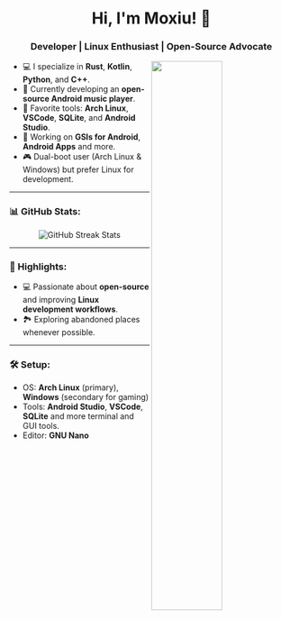 <!-- Dynamic GitHub Profile README -->

<h1 align="center">Hi, I'm Moxiu! 👋</h1>
<h3 align="center">Developer | Linux Enthusiast | Open-Source Advocate</h3>

<picture>
    <source media="(prefers-color-scheme: dark)" srcset="https://github-readme-stats.vercel.app/api?username=moxiu-32&theme=tokyonight&show_icons=true">
    <img align="right" width="50%" src="https://github-readme-stats.vercel.app/api?username=moxiu-32&theme=tokyonight&show_icons=true">
</picture>

-   💻 I specialize in **Rust**, **Kotlin**, **Python**, and **C++**.
-   📱 Currently developing an **open-source Android music player**.
-   🔧 Favorite tools: **Arch Linux**, **VSCode**, **SQLite**, and **Android Studio**.
-   🌱 Working on **GSIs for Android**, **Android Apps** and more.
-   🎮 Dual-boot user (Arch Linux & Windows) but prefer Linux for development.


---

### 📊 GitHub Stats:
<p align="center">
  <img src="https://github-readme-streak-stats.herokuapp.com/?user=moxiu-32&theme=dark&hide_border=true" alt="GitHub Streak Stats"/>
</p>

---

### 🌟 Highlights:
- 💻 Passionate about **open-source** and improving **Linux development workflows**.
- 🏞️ Exploring abandoned places whenever possible.

---
### 🛠️ Setup:
- OS: **Arch Linux** (primary), **Windows** (secondary for gaming)
- Tools: **Android Studio**, **VSCode**, **SQLite** and more terminal and GUI tools.
- Editor: **GNU Nano**

